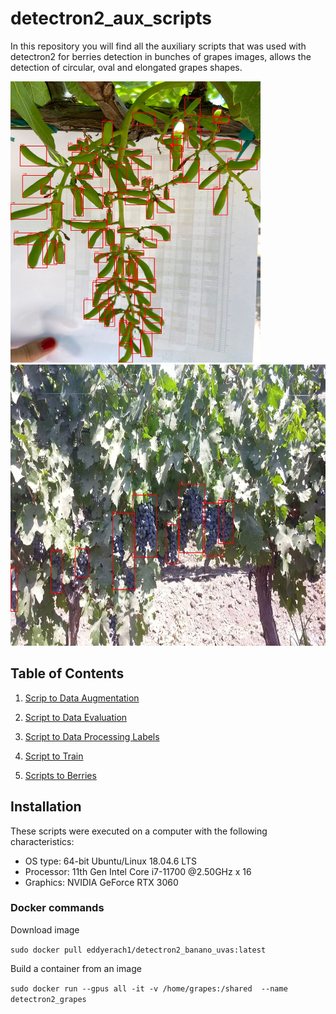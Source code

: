 # detectron2_aux_scripts

In this repository you will find all the auxiliary  scripts that was used with detectron2  for berries detection in bunches of grapes images, allows the detection of circular, oval and elongated grapes shapes.

<p float="middle" >
  <img src="https://github.com/frankh077/detectron2_aux_scripts/blob/main/pictures/berries_alarg.jpg"  width="400" height="450"/>
   <img src="https://github.com/frankh077/detectron2_aux_scripts/blob/main/pictures/bunch.jpg" width="550" height="450"/>

</p>

## Table of Contents

1. [Scrip to Data Augmentation](https://github.com/frankh077/detectron2_aux_scripts/tree/main/Script%20to%20Data%20Augmentation)
2. [Script to Data Evaluation](https://github.com/frankh077/detectron2_aux_scripts/tree/main/Script%20to%20Evaluation)
3. [Script to Data Processing Labels](https://github.com/frankh077/detectron2_aux_scripts/tree/main/Script%20to%20Processing%20Labels)
4. [Script to Train](https://github.com/frankh077/detectron2_aux_scripts/tree/main/Script%20to%20Train)

5. [Scripts to Berries](https://github.com/frankh077/detectron2_aux_scripts/tree/main/Scripts%20to%20Berries)

## Installation

These scripts were executed on a computer with the following characteristics:

- OS type: 64-bit Ubuntu/Linux 18.04.6 LTS
- Processor: 11th Gen Intel Core i7-11700 @2.50GHz x 16
- Graphics: NVIDIA GeForce RTX 3060

### Docker commands

Download image

`sudo docker pull eddyerach1/detectron2_banano_uvas:latest`

Build a container from an image

`sudo docker run --gpus all -it -v /home/grapes:/shared  --name detectron2_grapes`
